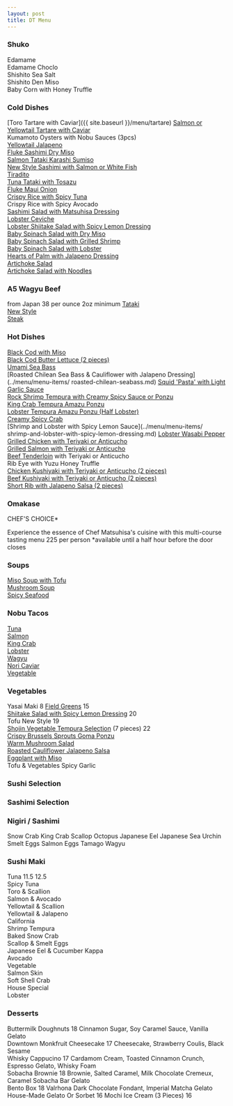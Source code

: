 ```yaml
---
layout: post
title: DT Menu
---
```


### Shuko

Edamame  
Edamame Choclo  
Shishito Sea Salt   
Shishito Den Miso  
Baby Corn with Honey Truffle  

### Cold Dishes

[Toro Tartare with Caviar]({{ site.baseurl }}/menu/tartare) 
[Salmon or Yellowtail Tartare with Caviar](../menu/menu-items/tartare.md)   
Kumamoto Oysters with Nobu Sauces (3pcs)   
[Yellowtail Jalapeno](../menu/menu-items/yellowtail-jalapeno-sashimi.md)  
[Fluke Sashimi Dry Miso](../menu/menu-items/fluke-sashimi-dry-miso.md)  
[Salmon Tataki Karashi Sumiso](#cold-dishes)  
[New Style Sashimi with Salmon or White Fish](../menu/menu-items/new-style-sashimi)    
[Tiradito](../menu/menu-items/tiradito.md)    
[Tuna Tataki with Tosazu](../menu/menu-items/tuna-tataki-with-tosazu.md)  
[Fluke Maui Onion](#cold-dishes)  
[Crispy Rice with Spicy Tuna](../menu/menu-items/crispy-rice-spicy-tuna.md)   
Crispy Rice with Spicy Avocado  
[Sashimi Salad with Matsuhisa Dressing](../menu/menu-items/sashimi-salad-wiht-matsuhisa-dressing.md)  
[Lobster Ceviche](../menu/menu-items/lobster-ceviche.md)   
[Lobster Shiitake Salad with Spicy Lemon Dressing](../menu/menu-items/lobster-shiitake-salad.md)  
[Baby Spinach Salad with Dry Miso](../menu/menu-items/baby-spinach-salad.md)  
[Baby Spinach Salad with Grilled Shrimp](../menu/menu-items/baby-spinach-salad-with.md)   
[Baby Spinach Salad with Lobster](../menu/menu-items/baby-spinach-salad-with.md)   
[Hearts of Palm with Jalapeno Dressing](../menu/menu-items/hearts-of-palm-salad.md)  
[Artichoke Salad](../menu/menu-items/baby-artichoke-salad.md)  
[Artichoke Salad with Noodles](../menu/menu-items/baby-artichoke-salad.md)  

### A5 Wagyu Beef 

from Japan 38 per ounce 2oz minimum
[Tataki](../menu/menu-items/a5-wagyu-beef.md)  
[New Style](../menu/menu-items/a5-wagyu-beef.md)  
[Steak](../menu/menu-items/a5-wagyu-beef.md)  

### Hot Dishes

[Black Cod with Miso](../menu/menu-items/black-cod-with-miso.md)  
[Black Cod Butter Lettuce (2 pieces)](../menu/menu-items/black-cod-on-butter-lettuce.md)  
[Umami Sea Bass](../menu/menu-items/umami-seabass.md)  
[Roasted Chilean Sea Bass & Cauliflower with Jalapeno Dressing](../menu/menu-items/  roasted-chilean-seabass.md)
[Squid 'Pasta' with Light Garlic Sauce](../menu/menu-items/squid-pasta.md)  
[Rock Shrimp Tempura with Creamy Spicy Sauce or Ponzu](../menu/menu-items/rock-shrimp-tempura.md)  
[King Crab Tempura Amazu Ponzu](../menu/menu-items/king-crab-tempura.md)  
[Lobster Tempura Amazu Ponzu (Half Lobster)](../menu/menu-items/lobster-tempura.md)  
[Creamy Spicy Crab](../menu/menu-items/creamy-spicy-crab.md)  
[Shrimp and Lobster with Spicy Lemon Sauce](../menu/menu-items/  shrimp-and-lobster-with-spicy-lemon-dressing.md)
[Lobster Wasabi Pepper](../menu/menu-items/shrimp-and-lobster-with-spicy-lemon-dressing.md)  
[Grilled Chicken with Teriyaki or Anticucho](../menu/menu-items/grilled-chicken.md)  
[Grilled Salmon with Teriyaki or Anticucho](../menu/menu-items/grilled-salmon.md)  
[Beef Tenderloin](../menu/menu-items/grilled-beef-tenderloin.md) with Teriyaki or Anticucho  
Rib Eye with Yuzu Honey Truffle  
[Chicken Kushiyaki with Teriyaki or Anticucho (2 pieces)](../menu/menu-items/kushiyaki.md)  
[Beef Kushiyaki with Teriyaki or Anticucho (2 pieces)](../menu/menu-items/kushiyaki.md)  
[Short Rib with Jalapeno Salsa (2 pieces)]((../menu/menu-items/kushiyaki.md))  

### Omakase

CHEF'S CHOICE*   

Experience the essence of Chef Matsuhisa's cuisine with this multi-course tasting menu 225 per person
*available until a half hour before the door closes

### Soups

[Miso Soup with Tofu](../menu/menu-items/miso-soup.md)   
[Mushroom Soup](../menu/menu-items/mushroom-soup.md)   
[Spicy Seafood](../menu/menu-items/spicy-seafood-soup.md)  

### Nobu Tacos

[Tuna](../menu/menu-items/nobu-tacos.md)  
[Salmon](../menu/menu-items/nobu-tacos.md)  
[King Crab](../menu/menu-items/nobu-tacos.md)  
[Lobster](../menu/menu-items/nobu-tacos.md)  
[Wagyu](../menu/menu-items/nobu-tacos.md)  
[Nori Caviar](../menu/menu-items/nobu-tacos.md)  
[Vegetable](../menu/menu-items/nobu-tacos.md)  

### Vegetables

Yasai Maki 8 
[Field Greens](../menu/menu-items/field-green.md) 15   
[Shiitake Salad with Spicy Lemon Dressing](../menu/menu-items/shiitake-mushroom-salad.md) 20   
Tofu New Style 19   
[Shojin Vegetable Tempura Selection](../menu/menu-items/shojin-tempura.md) (7 pieces) 22  
[Crispy Brussels Sprouts Goma Ponzu](../menu/menu-items/brussel-sprouts.md)   
[Warm Mushroom Salad](../menu/menu-items/warm-mushroom-salad.md)  
[Roasted Cauliflower Jalapeno Salsa](../menu/menu-items/roasted-cauliflower.md)   
[Eggplant with Miso](../menu/menu-items/eggplant-with-miso.md)  
Tofu & Vegetables Spicy Garlic  

### Sushi Selection 

### Sashimi Selection

### Nigiri / Sashimi

Snow Crab
King Crab
Scallop
Octopus
Japanese Eel 
Japanese Sea Urchin 
Smelt Eggs
Salmon Eggs 
Tamago 
Wagyu

### Sushi Maki

Tuna 11.5 12.5  
Spicy Tuna  
Toro & Scallion  
Salmon & Avocado   
Yellowtail & Scallion   
Yellowtail & Jalapeno   
California  
Shrimp Tempura  
Baked Snow Crab  
Scallop & Smelt Eggs   
Japanese Eel & Cucumber Kappa  
Avocado  
Vegetable  
Salmon Skin  
Soft Shell Crab  
House Special  
Lobster  

### Desserts

Buttermilk Doughnuts 18 Cinnamon Sugar, Soy Caramel Sauce, Vanilla Gelato  
Downtown Monkfruit Cheesecake 17 Cheesecake, Strawberry Coulis, Black Sesame  
Whisky Cappucino 17 Cardamom Cream, Toasted Cinnamon Crunch, Espresso Gelato, Whisky Foam  
Sobacha Brownie 18 Brownie, Salted Caramel, Milk Chocolate Cremeux, Caramel Sobacha Bar Gelato  
Bento Box 18 Valrhona Dark Chocolate Fondant, Imperial Matcha Gelato  
House-Made Gelato Or Sorbet 16 Mochi Ice Cream (3 Pieces) 16  



